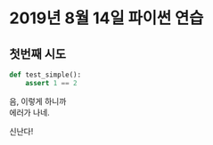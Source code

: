 # 2019년 8월 14일 파이썬 연습

## 첫번째 시도

```python
def test_simple():
    assert 1 == 2
```

음, 이렇게 하니까 \
에러가 나네.

신난다!
